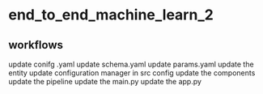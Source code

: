 # end_to_end_machine_learn_2


## workflows

update conifg .yaml
update schema.yaml
update params.yaml
update the entity
update configuration manager in src config
update the components
update the pipeline
update the main.py
update the app.py

